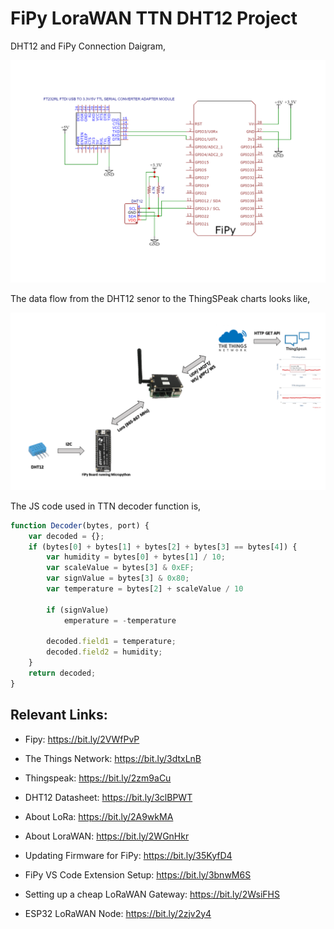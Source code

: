 # FiPy LoraWAN TTN DHT12 Project
DHT12 and FiPy Connection Daigram, 

![Image](DHT12_FiPy_Connection_Diagram.png)

The data flow from the DHT12 senor to the ThingSPeak charts looks like, 

![Image](DataFlow.PNG)

The JS code used in TTN decoder function is, 

```js
function Decoder(bytes, port) {
    var decoded = {};
    if (bytes[0] + bytes[1] + bytes[2] + bytes[3] == bytes[4]) {
        var humidity = bytes[0] + bytes[1] / 10;
        var scaleValue = bytes[3] & 0xEF;
        var signValue = bytes[3] & 0x80;
        var temperature = bytes[2] + scaleValue / 10

        if (signValue)
            emperature = -temperature

        decoded.field1 = temperature;
        decoded.field2 = humidity;
    }
    return decoded;
}
```

## Relevant Links:

* Fipy: https://bit.ly/2VWfPvP
* The Things Network: https://bit.ly/3dtxLnB

* Thingspeak: https://bit.ly/2zm9aCu
* DHT12 Datasheet: https://bit.ly/3clBPWT
* About LoRa: https://bit.ly/2A9wkMA
* About LoraWAN: https://bit.ly/2WGnHkr

* Updating Firmware for FiPy: https://bit.ly/35KyfD4
* FiPy VS Code Extension Setup: https://bit.ly/3bnwM6S
* Setting up a cheap LoRaWAN Gateway: https://bit.ly/2WsiFHS
* ESP32 LoRaWAN Node: https://bit.ly/2zjv2y4
